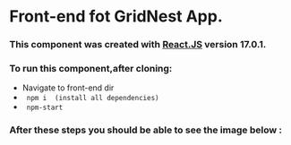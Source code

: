 # Front-end fot GridNest App.



### This component was created with [React.JS](https://reactjs.org/) version 17.0.1.

### To run this component,after cloning:

* Navigate to front-end dir
* ``` npm i  (install all dependencies)```
* ``` npm-start```

### After these steps you should be able to see the image below :







